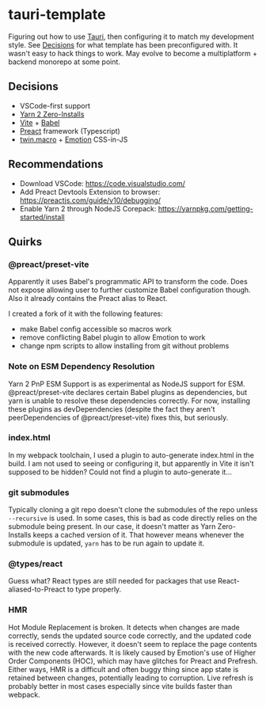 # tauri-template

Figuring out how to use [Tauri](https://tauri.studio/), then configuring it to match my development style. See [Decisions](#decisions) for what template has been preconfigured with. It wasn't easy to hack things to work. May evolve to become a multiplatform + backend monorepo at some point.

## Decisions

- VSCode-first support
- [Yarn 2 Zero-Installs](https://yarnpkg.com/features/zero-installs)
- [Vite](https://vitejs.dev/) + [Babel](https://babeljs.io/)
- [Preact](https://preactjs.com/) framework (Typescript)
- [twin.macro](https://github.com/ben-rogerson/twin.macro) + [Emotion](https://emotion.sh/docs/introduction) CSS-in-JS

## Recommendations

- Download VSCode: <https://code.visualstudio.com/>
- Add Preact Devtools Extension to browser: <https://preactjs.com/guide/v10/debugging/>
- Enable Yarn 2 through NodeJS Corepack: <https://yarnpkg.com/getting-started/install>

## Quirks

### @preact/preset-vite

Apparently it uses Babel's programmatic API to transform the code. Does not expose allowing user to further customize Babel configuration though. Also it already contains the Preact alias to React.

I created a fork of it with the following features:

- make Babel config accessible so macros work
- remove conflicting Babel plugin to allow Emotion to work
- change npm scripts to allow installing from git without problems

### Note on ESM Dependency Resolution

Yarn 2 PnP ESM Support is as experimental as NodeJS support for ESM. @preact/preset-vite declares certain Babel plugins as dependencies, but yarn is unable to resolve these dependencies correctly. For now, installing these plugins as devDependencies (despite the fact they aren't peerDependencies of @preact/preset-vite) fixes this, but seriously.

### index.html

In my webpack toolchain, I used a plugin to auto-generate index.html in the build. I am not used to seeing or configuring it, but apparently in Vite it isn't supposed to be hidden? Could not find a plugin to auto-generate it...

### git submodules

Typically cloning a git repo doesn't clone the submodules of the repo unless `--recursive` is used. In some cases, this is bad as code directly relies on the submodule being present. In our case, it doesn't matter as Yarn Zero-Installs keeps a cached version of it. That however means whenever the submodule is updated, `yarn` has to be run again to update it.

### @types/react

Guess what? React types are still needed for packages that use React-aliased-to-Preact to type properly.

### HMR

Hot Module Replacement is broken. It detects when changes are made correctly, sends the updated source code correctly, and the updated code is received correctly. However, it doesn't seem to replace the page contents with the new code afterwards. It is likely caused by Emotion's use of Higher Order Components (HOC), which may have glitches for Preact and Prefresh. Either ways, HMR is a difficult and often buggy thing since app state is retained between changes, potentially leading to corruption. Live refresh is probably better in most cases especially since vite builds faster than webpack.
